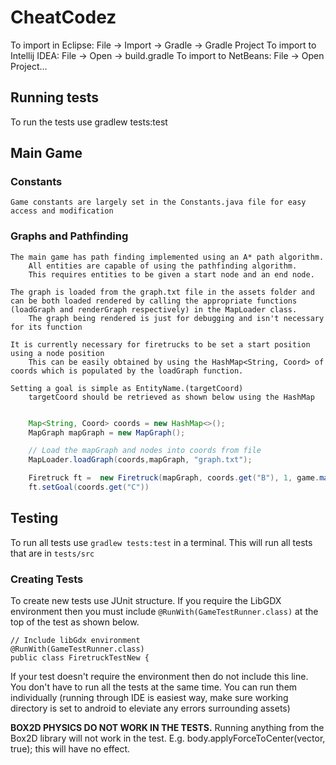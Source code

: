 # CheatCodez

To import in Eclipse: File -> Import -> Gradle -> Gradle Project
To import to Intellij IDEA: File -> Open -> build.gradle
To import to NetBeans: File -> Open Project...


## Running tests
To run the tests use gradlew tests:test

## Main Game

### Constants
    Game constants are largely set in the Constants.java file for easy access and modification

### Graphs and Pathfinding
    The main game has path finding implemented using an A* path algorithm. 
        All entities are capable of using the pathfinding algorithm. 
        This requires entities to be given a start node and an end node.
    
    The graph is loaded from the graph.txt file in the assets folder and can be both loaded rendered by calling the appropriate functions (loadGraph and renderGraph respectively) in the MapLoader class. 
        The graph being rendered is just for debugging and isn't necessary for its function
    
    It is currently necessary for firetrucks to be set a start position using a node position
        This can be easily obtained by using the HashMap<String, Coord> of coords which is populated by the loadGraph function. 
    
    Setting a goal is simple as EntityName.(targetCoord)
        targetCoord should be retrieved as shown below using the HashMap

```Java

    Map<String, Coord> coords = new HashMap<>();
    MapGraph mapGraph = new MapGraph();

    // Load the mapGraph and nodes into coords from file
    MapLoader.loadGraph(coords,mapGraph, "graph.txt");

    Firetruck ft =  new Firetruck(mapGraph, coords.get("B"), 1, game.manager);
    ft.setGoal(coords.get("C"))

```
## Testing

To run all tests use ```gradlew tests:test``` in a terminal. This will run all tests that are in ```tests/src```

### Creating Tests

To create new tests use JUnit structure. If you require the LibGDX environment then you must include ```@RunWith(GameTestRunner.class)``` at the top of the test as shown below.

```
// Include libGdx environment
@RunWith(GameTestRunner.class)
public class FiretruckTestNew {
```

If your test doesn't require the environment then do not include this line. You don't have to run all the tests at the same time. You can run them individually (running through IDE is easiest way, make sure working directory is set to android to eleviate any errors surrounding assets)

**BOX2D PHYSICS DO NOT WORK IN THE TESTS.**
Running anything from the Box2D library will not work in the test. E.g. body.applyForceToCenter(vector, true); this will have no effect. 







